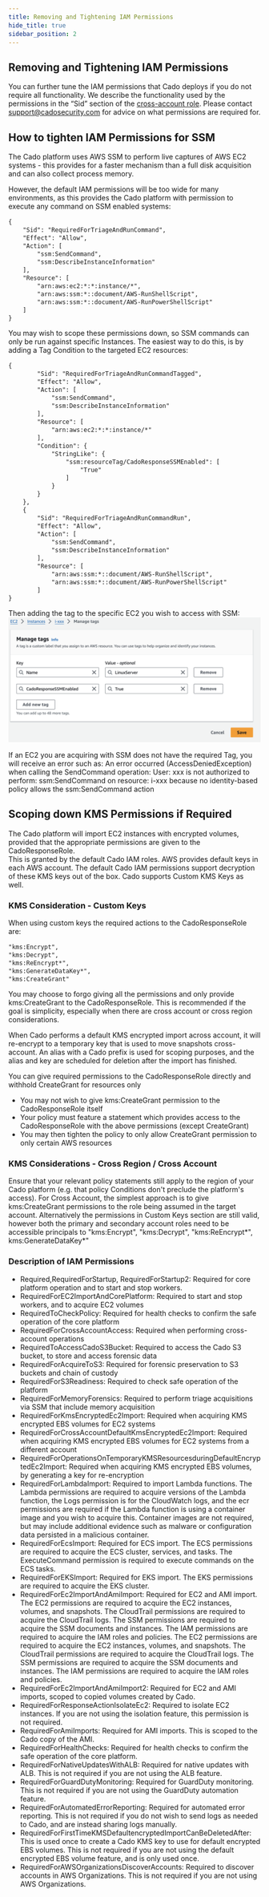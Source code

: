 ```yaml
---
title: Removing and Tightening IAM Permissions
hide_title: true
sidebar_position: 2
---
```


## Removing and Tightening IAM Permissions
You can further tune the IAM permissions that Cado deploys if you do not require all functionality. We describe the functionality used by the permissions in the “Sid” section of the [cross-account role](https://github.com/cado-security/Deployment-Templates/blob/main/cross-account/CrossAccountPolicy.yaml). Please contact support@cadosecurity.com for advice on what permissions are required for.


## How to tighten IAM Permissions for SSM

The Cado platform uses AWS SSM to perform live captures of AWS EC2 systems - this provides for a faster mechanism than a full disk acquisition and can also collect process memory.

However, the default IAM permissions will be too wide for many environments, as this provides the Cado platform with permission to execute any command on SSM enabled systems:

```
{
    "Sid": "RequiredForTriageAndRunCommand",
    "Effect": "Allow",
    "Action": [
        "ssm:SendCommand",
        "ssm:DescribeInstanceInformation"
    ],
    "Resource": [
        "arn:aws:ec2:*:*:instance/*",
        "arn:aws:ssm:*::document/AWS-RunShellScript",
        "arn:aws:ssm:*::document/AWS-RunPowerShellScript"
    ]
}
```


You may wish to scope these permissions down, so SSM commands can only be run against specific Instances. The easiest way to do this, is by adding a Tag Condition to the targeted EC2 resources:

```
{
        "Sid": "RequiredForTriageAndRunCommandTagged",
        "Effect": "Allow",
        "Action": [
            "ssm:SendCommand",
            "ssm:DescribeInstanceInformation"
        ],
        "Resource": [
            "arn:aws:ec2:*:*:instance/*"
        ],
        "Condition": {
            "StringLike": {
                "ssm:resourceTag/CadoResponseSSMEnabled": [
                    "True"
                ]
            }
        }
    },
    {
        "Sid": "RequiredForTriageAndRunCommandRun",
        "Effect": "Allow",
        "Action": [
            "ssm:SendCommand",
            "ssm:DescribeInstanceInformation"
        ],
        "Resource": [
            "arn:aws:ssm:*::document/AWS-RunShellScript",
            "arn:aws:ssm:*::document/AWS-RunPowerShellScript"
        ]
}
```

Then adding the tag to the specific EC2 you wish to access with SSM:
![IAM](/img/ssm_tag.png)

If an EC2 you are acquiring with SSM does not have the required Tag, you will receive an error such as:
An error occurred (AccessDeniedException) when calling the SendCommand operation: User: xxx is not authorized to perform: ssm:SendCommand on resource: i-xxx because no identity-based policy allows the ssm:SendCommand action


## Scoping down KMS Permissions if Required

The Cado platform will import EC2 instances with encrypted volumes, provided that the appropriate permissions are given to the CadoResponseRole.  
This is granted by the default Cado IAM roles.
AWS provides default keys in each AWS account. The default Cado IAM permissions support decryption of these KMS keys out of the box.
Cado supports Custom KMS Keys as well.

### KMS Consideration - Custom Keys

When using custom keys the required actions to the CadoResponseRole are:
```
"kms:Encrypt",
"kms:Decrypt",
"kms:ReEncrypt*",
"kms:GenerateDataKey*",
"kms:CreateGrant"
```
You may choose to forgo giving all the permissions and only provide kms:CreateGrant to the CadoResponseRole.
This is recommended if the goal is simplicity, especially when there are cross account or cross region considerations.

When Cado performs a default KMS encrypted import across account, it will re-encrypt to a temporary key that is used to move snapshots cross-account.
An alias with a Cado prefix is used for scoping purposes, and the alias and key are scheduled for deletion after the import has finished.


You can give required permissions to the CadoResponseRole directly and withhold CreateGrant for resources only
- You may not wish to give kms:CreateGrant permission to the CadoResponseRole itself
- Your policy must feature a statement which provides access to the CadoResponseRole with the above permissions (except CreateGrant)
- You may then tighten the policy to only allow CreateGrant permission to only certain AWS resources


### KMS Considerations - Cross Region / Cross Account
Ensure that your relevant policy statements still apply to the region of your Cado platform (e.g. that policy Conditions don't preclude the platform's access).
For Cross Account, the simplest approach is to give kms:CreateGrant permissions to the role being assumed in the target account.
Alternatively the permissions in Custom Keys section are still valid, however both the primary and secondary account roles need to be accessible principals to "kms:Encrypt", "kms:Decrypt", "kms:ReEncrypt*", kms:GenerateDataKey*"

### Description of IAM Permissions
- Required,RequiredForStartup, RequiredForStartup2: Required for core platform operation and to start and stop workers.
- RequiredForEC2ImportAndCorePlatform: Required to start and stop workers, and to acquire EC2 volumes
- RequiredToCheckPolicy: Required for health checks to confirm the safe operation of the core platform
- RequiredForCrossAccountAccess: Required when performing cross-account operations
- RequiredToAccessCadoS3Bucket: Required to access the Cado S3 bucket, to store and access forensic data
- RequiredForAcquireToS3: Required for forensic preservation to S3 buckets and chain of custody
- RequiredForS3Readiness: Required to check safe operation of the platform
- RequiredForMemoryForensics: Required to perform triage acquisitions via SSM that include memory acquisition
- RequiredForKmsEncryptedEc2Import: Required when acquiring KMS encrypted EBS volumes for EC2 systems
- RequiredForCrossAccountDefaultKmsEncryptedEc2Import: Required when acquiring KMS encrypted EBS volumes for EC2 systems from a different account
- RequiredForOperationsOnTemporaryKMSResourcesduringDefaultEncryptedEc2Import: Required when acquiring KMS encrypted EBS volumes, by generating a key for re-encryption
- RequiredForLambdaImport: Required to import Lambda functions. The Lambda permissions are required to acquire versions of the Lambda function, the Logs permission is for the CloudWatch logs, and the ecr permissions are required if the Lambda function is using a container image and you wish to acquire this. Container images are not required, but may include additional evidence such as malware or configuration data persisted in a malicious container.
- RequiredForEcsImport: Required for ECS import. The ECS permissions are required to acquire the ECS cluster, services, and tasks. The ExecuteCommand permission is required to execute commands on the ECS tasks.
- RequiredForEKSImport: Required for EKS import. The EKS permissions are required to acquire the EKS cluster.
- RequiredForEc2ImportAndAmiImport: Required for EC2 and AMI import. The EC2 permissions are required to acquire the EC2 instances, volumes, and snapshots. The CloudTrail permissions are required to acquire the CloudTrail logs. The SSM permissions are required to acquire the SSM documents and instances. The IAM permissions are required to acquire the IAM roles and policies. The EC2 permissions are required to acquire the EC2 instances, volumes, and snapshots. The CloudTrail permissions are required to acquire the CloudTrail logs. The SSM permissions are required to acquire the SSM documents and instances. The IAM permissions are required to acquire the IAM roles and policies.
- RequiredForEc2ImportAndAmiImport2: Required for EC2 and AMI imports, scoped to copied volumes created by Cado.
- RequiredForResponseActionIsolateEc2: Required to isolate EC2 instances. If you are not using the isolation feature, this permission is not required.
- RequiredForAmiImports: Required for AMI imports. This is scoped to the Cado copy of the AMI.
- RequiredForHealthChecks: Required for health checks to confirm the safe operation of the core platform.
- RequiredForNativeUpdatesWithALB: Required for native updates with ALB. This is not required if you are not using the ALB feature.
- RequiredForGuardDutyMonitoring: Required for GuardDuty monitoring. This is not required if you are not using the GuardDuty automation feature.
- RequiredForAutomatedErrorReporting: Required for automated error reporting. This is not required if you do not wish to send logs as needed to Cado, and are instead sharing logs manually.
- RequiredForFirstTimeKMSDefaultencryptedImportCanBeDeletedAfter: This is used once to create a Cado KMS key to use for default encrypted EBS volumes. This is not required if you are not using the default encrypted EBS volume feature, and is only used once.
- RequiredForAWSOrganizationsDiscoverAccounts: Required to discover accounts in AWS Organizations. This is not required if you are not using AWS Organizations.
